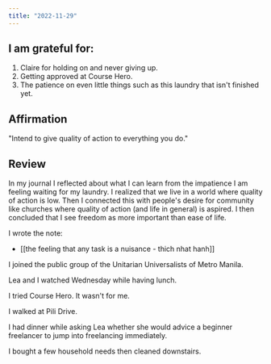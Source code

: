 ```yaml
---
title: "2022-11-29"
---
```

## I am grateful for:
1. Claire for holding on and never giving up.
2. Getting approved at Course Hero.
3. The patience on even little things such as this laundry that isn't finished yet.

## Affirmation

"Intend to give quality of action to everything you do."

## Review

In my journal I reflected about what I can learn from the impatience I am feeling waiting for my laundry. I realized that we live in a world where quality of action is low. Then I connected this with people's desire for community like churches where quality of action (and life in general) is aspired. I then concluded that I see freedom as more important than ease of life.

I wrote the note:
- [[the feeling that any task is a nuisance - thich nhat hanh]]

I joined the public group of the Unitarian Universalists of Metro Manila.

Lea and I watched Wednesday while having lunch.

I tried Course Hero. It wasn't for me.

I walked at Pili Drive.

I had dinner while asking Lea whether she would advice a beginner freelancer to jump into freelancing immediately.

I bought a few household needs then cleaned downstairs.

